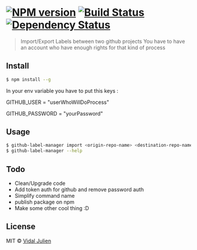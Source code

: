 #  [![NPM version][npm-image]][npm-url] [![Build Status][travis-image]][travis-url] [![Dependency Status][daviddm-url]][daviddm-image]

> Import/Export Labels between two github projects
> You have to have an account who have enough rights for that kind of process


## Install

```sh
$ npm install --g
```

In your env variable you have to put this keys :

GITHUB_USER = "userWhoWillDoProcess"

GITHUB_PASSWORD = "yourPassword"


## Usage

```sh
$ github-label-manager import <origin-repo-name> <destination-repo-name>
$ github-label-manager --help
```
## Todo

- Clean/Upgrade code
- Add token auth for github and remove password auth
- Simplify command name
- publish package on npm
- Make some other cool thing :D

## License

MIT © [Vidal Julien](julien-vidal.fr)


[npm-url]: https://npmjs.org/package/github-label-manager
[npm-image]: https://badge.fury.io/js/github-label-manager.svg
[travis-url]: https://travis-ci.org//github-label-manager
[travis-image]: https://travis-ci.org//github-label-manager.svg?branch=master
[daviddm-url]: https://david-dm.org//github-label-manager.svg?theme=shields.io
[daviddm-image]: https://david-dm.org//github-label-manager
